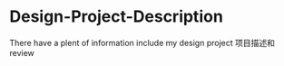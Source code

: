 # Design-Project-Description
There have a plent of information include my design project
项目描述和review
